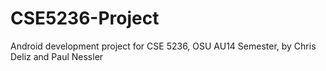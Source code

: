 CSE5236-Project
===============

Android development project for CSE 5236, OSU AU14 Semester, by Chris Deliz and Paul Nessler
